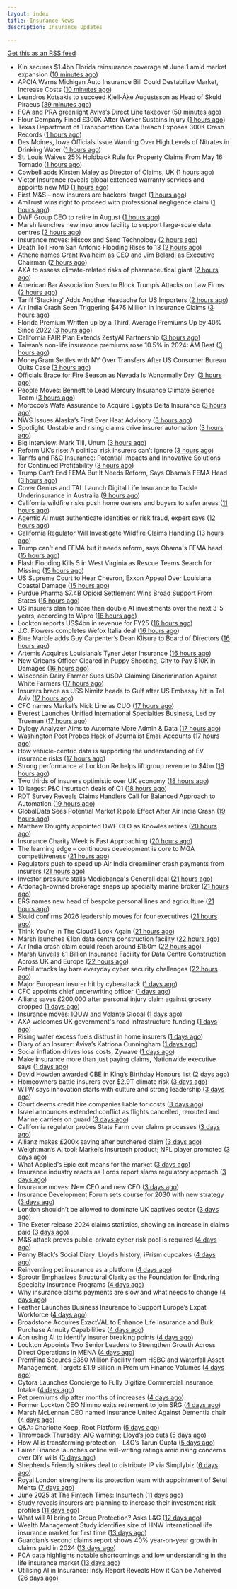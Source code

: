 ```yaml
---
layout: index
title: Insurance News
description: Insurance Updates

---
```


[Get this as an RSS feed](/insurance.rss)

<!-- news_marker starts -->
- Kin secures $1.4bn Florida reinsurance coverage at June 1 amid market expansion ([10 minutes ago](https://www.reinsurancene.ws/kin-secures-1-4bn-florida-reinsurance-coverage-at-june-1-amid-market-expansion/))
- APCIA Warns Michigan Auto Insurance Bill Could Destabilize Market, Increase Costs ([10 minutes ago](https://www.insurancejournal.com/news/midwest/2025/06/17/828037.htm))
- Leandros Kotsakis to succeed Kjell-Åke Augustsson as Head of Skuld Piraeus ([39 minutes ago](https://www.reinsurancene.ws/leandros-kotsakis-to-succeed-kjell-ake-augustsson-as-head-of-skuld-piraeus/))
- FCA and PRA greenlight Aviva’s Direct Line takeover ([50 minutes ago](https://www.postonline.co.uk/news/7957952/fca-and-pra-greenlight-aviva%E2%80%99s-direct-line-takeover))
- Flour Company Fined £300K After Worker Sustains Injury ([1 hours ago](https://insurance-edge.net/2025/06/17/flour-company-fined-300k-after-worker-sustains-injury/))
- Texas Department of Transportation Data Breach Exposes 300K Crash Records ([1 hours ago](https://www.insurancejournal.com/news/southcentral/2025/06/17/828027.htm))
- Des Moines, Iowa Officials Issue Warning Over High Levels of Nitrates in Drinking Water ([1 hours ago](https://www.insurancejournal.com/news/midwest/2025/06/17/827958.htm))
- St. Louis Waives 25% Holdback Rule for Property Claims From May 16 Tornado ([1 hours ago](https://www.insurancejournal.com/news/midwest/2025/06/17/827994.htm))
- Cowbell adds Kirsten Maley as Director of Claims, UK ([1 hours ago](https://www.reinsurancene.ws/cowbell-adds-kirsten-maley-as-director-of-claims-uk/))
- Victor Insurance reveals global extended warranty services and appoints new MD ([1 hours ago](https://www.reinsurancene.ws/victor-insurance-reveals-global-extended-warranty-services-and-appoints-new-md/))
- First M&S – now insurers are hackers' target ([1 hours ago](https://www.insurancebusinessmag.com/uk/news/cyber/first-mands--now-insurers-are-hackers-target-539311.aspx))
- AmTrust wins right to proceed with professional negligence claim ([1 hours ago](https://www.insurancebusinessmag.com/uk/news/legal-insights/amtrust-wins-right-to-proceed-with-professional-negligence-claim-539310.aspx))
- DWF Group CEO to retire in August ([1 hours ago](https://www.insurancebusinessmag.com/uk/news/breaking-news/dwf-group-ceo-to-retire-in-august-539309.aspx))
- Marsh launches new insurance facility to support large-scale data centres ([2 hours ago](https://www.insurancebusinessmag.com/uk/news/construction-engineering/marsh-launches-new-insurance-facility-to-support-largescale-data-centres-539308.aspx))
- Insurance moves: Hiscox and Send Technology ([2 hours ago](https://www.insurancebusinessmag.com/uk/news/breaking-news/insurance-moves-hiscox-and-send-technology-539307.aspx))
- Death Toll From San Antonio Flooding Rises to 13 ([2 hours ago](https://www.insurancejournal.com/news/southcentral/2025/06/17/828023.htm))
- Athene names Grant Kvalheim as CEO and Jim Belardi as Executive Chairman ([2 hours ago](https://www.reinsurancene.ws/athene-names-grant-kvalheim-as-ceo-and-jim-belardi-as-executive-chairman/))
- AXA to assess climate-related risks of pharmaceutical giant ([2 hours ago](https://www.insurancebusinessmag.com/uk/news/environmental/axa-to-assess-climaterelated-risks-of-pharmaceutical-giant-539306.aspx))
- American Bar Association Sues to Block Trump’s Attacks on Law Firms ([2 hours ago](https://www.insurancejournal.com/news/national/2025/06/17/828046.htm))
- Tariff ‘Stacking’ Adds Another Headache for US Importers ([2 hours ago](https://www.insurancejournal.com/news/national/2025/06/17/828057.htm))
- Air India Crash Seen Triggering $475 Million in Insurance Claims ([3 hours ago](https://www.insurancejournal.com/news/international/2025/06/17/827965.htm))
- Florida Premium Written up by a Third, Average Premiums Up by 40% Since 2022 ([3 hours ago](https://www.insurancejournal.com/news/southeast/2025/06/17/827996.htm))
- California FAIR Plan Extends ZestyAI Partnership ([3 hours ago](https://www.insurancejournal.com/news/west/2025/06/17/827986.htm))
- Taiwan’s non-life insurance premiums rose 10.5% in 2024: AM Best ([3 hours ago](https://www.reinsurancene.ws/taiwans-non-life-insurance-premiums-rose-10-5-in-2024-am-best/))
- MoneyGram Settles with NY Over Transfers After US Consumer Bureau Quits Case ([3 hours ago](https://www.insurancejournal.com/news/east/2025/06/17/828072.htm))
- Officials Brace for Fire Season as Nevada Is ‘Abnormally Dry’ ([3 hours ago](https://www.insurancejournal.com/news/west/2025/06/17/827971.htm))
- People Moves: Bennett to Lead Mercury Insurance Climate Science Team ([3 hours ago](https://www.insurancejournal.com/news/west/2025/06/17/826981.htm))
- Morocco’s Wafa Assurance to Acquire Egypt’s Delta Insurance ([3 hours ago](https://www.insurancejournal.com/news/international/2025/06/17/827962.htm))
- NWS Issues Alaska’s First Ever Heat Advisory ([3 hours ago](https://www.insurancejournal.com/news/west/2025/06/17/828033.htm))
- Spotlight: Unstable and rising claims drive insurer automation ([3 hours ago](https://www.postonline.co.uk/market-access/7957900/spotlight-unstable-and-rising-claims-drive-insurer-automation))
- Big Interview: Mark Till, Unum ([3 hours ago](https://www.postonline.co.uk/personal/7957584/big-interview-mark-till%C2%A0unum))
- Reform UK’s rise: A political risk insurers can’t ignore ([3 hours ago](https://www.postonline.co.uk/regulation/7957853/reform-uk%E2%80%99s-rise-a-political-risk-insurers-can%E2%80%99t-ignore))
- Tariffs and P&C Insurance: Potential Impacts and Innovative Solutions for Continued Profitability ([3 hours ago](https://www.insurancejournal.com/blogs/agentsync/2025/06/17/827552.htm))
- Trump Can’t End FEMA But It Needs Reform, Says Obama’s FEMA Head ([3 hours ago](https://www.insurancejournal.com/news/national/2025/06/17/828065.htm))
- Cover Genius and TAL Launch Digital Life Insurance to Tackle Underinsurance in Australia ([9 hours ago](https://www.insurtechinsights.com/cover-genius-and-tal-launch-digital-life-insurance-to-tackle-underinsurance-in-australia/))
- California wildfire risks push home owners and buyers to safer areas ([11 hours ago](https://www.dig-in.com/news/california-fire-risks-push-home-owners-to-safer-areas))
- Agentic AI must authenticate identities or risk fraud, expert says ([12 hours ago](https://www.dig-in.com/news/agentic-ai-must-authenticate-identities-or-risk-fraud-expert-says))
- California Regulator Will Investigate Wildfire Claims Handling ([13 hours ago](https://insurance-edge.net/2025/06/16/california-regulator-will-investigate-wildfire-claims-handling/))
- Trump can't end FEMA but it needs reform, says Obama's FEMA head ([15 hours ago](https://www.dig-in.com/articles/trump-cant-end-fema-it-needs-reform-says-obamas-fema-head))
- Flash Flooding Kills 5 in West Virginia as Rescue Teams Search for Missing ([15 hours ago](https://www.insurancejournal.com/news/southeast/2025/06/16/827982.htm))
- US Supreme Court to Hear Chevron, Exxon Appeal Over Louisiana Coastal Damage ([15 hours ago](https://www.insurancejournal.com/news/southcentral/2025/06/16/827976.htm))
- Purdue Pharma $7.4B Opioid Settlement Wins Broad Support From States ([15 hours ago](https://www.insurancejournal.com/news/national/2025/06/16/827969.htm))
- US insurers plan to more than double AI investments over the next 3-5 years, according to Wipro ([16 hours ago](https://www.reinsurancene.ws/us-insurers-plan-to-more-than-double-ai-investments-over-the-next-3-5-years-according-to-wipro/))
- Lockton reports US$4bn in revenue for FY25 ([16 hours ago](https://www.insurancebusinessmag.com/uk/news/breaking-news/lockton-reports-us4bn-in-revenue-for-fy25-539236.aspx))
- J.C. Flowers completes Wefox Italia deal ([16 hours ago](https://www.insurancebusinessmag.com/uk/news/breaking-news/j-c--flowers-completes-wefox-italia-deal-539232.aspx))
- Blue Marble adds Guy Carpenter’s Dean Klisura to Board of Directors ([16 hours ago](https://www.reinsurancene.ws/blue-marble-adds-guy-carpenters-dean-klisura-to-board-of-directors/))
- Artemis Acquires Louisiana’s Tyner Jeter Insurance ([16 hours ago](https://www.insurancejournal.com/news/southcentral/2025/06/16/827955.htm))
- New Orleans Officer Cleared in Puppy Shooting, City to Pay $10K in Damages ([16 hours ago](https://www.insurancejournal.com/news/southcentral/2025/06/16/827952.htm))
- Wisconsin Dairy Farmer Sues USDA Claiming Discrimination Against White Farmers ([17 hours ago](https://www.insurancejournal.com/news/midwest/2025/06/16/827948.htm))
- Insurers brace as USS Nimitz heads to Gulf after US Embassy hit in Tel Aviv ([17 hours ago](https://www.insurancebusinessmag.com/uk/news/breaking-news/insurers-brace-as-uss-nimitz-heads-to-gulf-after-us-embassy-hit-in-tel-aviv-539219.aspx))
- CFC names Markel’s Nick Line as CUO ([17 hours ago](https://www.reinsurancene.ws/cfc-names-markels-nick-line-as-cuo/))
- Everest Launches Unified International Specialties Business, Led by Trueman ([17 hours ago](https://www.insurancejournal.com/news/international/2025/06/16/827941.htm))
- Dylogy Analyzer Aims to Automate More Admin & Data ([17 hours ago](https://insurance-edge.net/2025/06/16/dylogy-analyzer-aims-to-automate-more-admin-data/))
- Washington Post Probes Hack of Journalist Email Accounts ([17 hours ago](https://www.insurancejournal.com/news/national/2025/06/16/827938.htm))
- How vehicle-centric data is supporting the understanding of EV insurance risks ([17 hours ago](https://www.insurtechinsights.com/how-vehicle-centric-data-is-supporting-the-understanding-of-ev-insurance-risks/))
- Strong performance at Lockton Re helps lift group revenue to $4bn ([18 hours ago](https://www.reinsurancene.ws/strong-performance-at-lockton-re-helps-lift-group-revenue-to-4bn/))
- Two thirds of insurers optimistic over UK economy ([18 hours ago](https://www.postonline.co.uk/news/7957948/two-thirds-of-insurers-optimistic-over-uk-economy))
- 10 largest P&C insurtech deals of Q1 ([18 hours ago](https://www.dig-in.com/list/10-largest-p-c-insurtech-deals-of-q1))
- RDT Survey Reveals Claims Handlers Call for Balanced Approach to Automation ([19 hours ago](https://www.insurtechinsights.com/rdt-survey-reveals-claims-handlers-call-for-balanced-approach-to-automation/))
- GlobalData Sees Potential Market Ripple Effect After Air India Crash ([19 hours ago](https://insurance-edge.net/2025/06/16/globaldata-sees-potential-market-ripple-effect-after-air-india-crash/))
- Matthew Doughty appointed DWF CEO as Knowles retires ([20 hours ago](https://www.postonline.co.uk/news/7957947/matthew-doughty-appointed-dwf-ceo-as-knowles-retires))
- Insurance Charity Week is Fast Approaching ([20 hours ago](https://insurance-edge.net/2025/06/16/insurance-charity-week-is-fast-approaching/))
- The learning edge – continuous development is core to MGA competitiveness ([21 hours ago](https://www.insurancebusinessmag.com/uk/news/columns/the-learning-edge--continuous-development-is-core-to-mga-competitiveness-539179.aspx))
- Regulators push to speed up Air India dreamliner crash payments from insurers ([21 hours ago](https://www.insurancebusinessmag.com/uk/news/breaking-news/regulators-push-to-speed-up-air-india-dreamliner-crash-payments-from-insurers-539177.aspx))
- Investor pressure stalls Mediobanca's Generali deal ([21 hours ago](https://www.insurancebusinessmag.com/uk/news/breaking-news/investor-pressure-stalls-mediobancas-generali-deal-539174.aspx))
- Ardonagh-owned brokerage snaps up specialty marine broker ([21 hours ago](https://www.insurancebusinessmag.com/uk/news/marine/ardonaghowned-brokerage-snaps-up-specialty-marine-broker-539173.aspx))
- ERS names new head of bespoke personal lines and agriculture ([21 hours ago](https://www.insurancebusinessmag.com/uk/news/breaking-news/ers-names-new-head-of-bespoke-personal-lines-and-agriculture-539172.aspx))
- Skuld confirms 2026 leadership moves for four executives ([21 hours ago](https://www.insurancebusinessmag.com/uk/news/breaking-news/skuld-confirms-2026-leadership-moves-for-four-executives-539171.aspx))
- Think You’re In The Cloud? Look Again ([21 hours ago](https://insurance-edge.net/2025/06/16/think-youre-in-the-cloud-look-again/))
- Marsh launches €1bn data centre construction facility ([22 hours ago](https://www.postonline.co.uk/technology/7957944/marsh-launches-%E2%82%AC1bn-data-centre-construction-facility))
- Air India crash claim could reach around £150m ([22 hours ago](https://www.postonline.co.uk/commercial/7957943/air-india-crash-claim-could-reach-around-%C2%A3150m))
- Marsh Unveils €1 Billion Insurance Facility for Data Centre Construction Across UK and Europe ([22 hours ago](https://www.insurtechinsights.com/marsh-unveils-e1-billion-insurance-facility-for-data-centre-construction-across-uk-and-europe/))
- Retail attacks lay bare everyday cyber security challenges ([22 hours ago](https://www.postonline.co.uk/commercial/7957940/retail-attacks-lay-bare-everyday-cyber-security-challenges))
- Major European insurer hit by cyberattack ([1 days ago](https://www.insurancebusinessmag.com/uk/news/cyber/major-european-insurer-hit-by-cyberattack-539138.aspx))
- CFC appoints chief underwriting officer ([1 days ago](https://www.insurancebusinessmag.com/uk/news/breaking-news/cfc-appoints-chief-underwriting-officer-539134.aspx))
- Allianz saves £200,000 after personal injury claim against grocery dropped ([1 days ago](https://www.insurancebusinessmag.com/uk/news/legal-insights/allianz-saves-200000-after-personal-injury-claim-against-grocery-dropped-539133.aspx))
- Insurance moves: IQUW and Volante Global ([1 days ago](https://www.insurancebusinessmag.com/uk/news/breaking-news/insurance-moves-iquw-and-volante-global-539130.aspx))
- AXA welcomes UK government's road infrastructure funding ([1 days ago](https://www.insurancebusinessmag.com/uk/news/auto-motor/axa-welcomes-uk-governments-road-infrastructure-funding-539125.aspx))
- Rising water excess fuels distrust in home insurers ([1 days ago](https://www.postonline.co.uk/personal/7957731/rising-water-excess-fuels-distrust-in-home-insurers))
- Diary of an Insurer: Aviva’s Katriona Cunningham ([1 days ago](https://www.postonline.co.uk/claims/7957489/diary-of-an-insurer-aviva%E2%80%99s-katriona-cunningham))
- Social inflation drives loss costs, Zywave ([1 days ago](https://www.dig-in.com/news/social-inflation-drives-loss-costs-zywave))
- Make insurance more than just paying claims, Nationwide executive says ([1 days ago](https://www.dig-in.com/news/make-insurance-more-than-paying-claims-nationwide-exec-says))
- David Howden awarded CBE in King’s Birthday Honours list ([2 days ago](https://www.postonline.co.uk/news/7957942/david-howden-awarded-cbe-in-king%E2%80%99s-birthday-honours-list))
- Homeowners battle insurers over $2.9T climate risk ([3 days ago](https://www.dig-in.com/articles/homeowners-battle-insurers-over-2-9t-climate-risk))
- WTW says innovation starts with culture and strong leadership ([3 days ago](https://www.insurancebusinessmag.com/uk/news/sme/wtw-says-innovation-starts-with-culture-and-strong-leadership-539078.aspx))
- Court deems credit hire companies liable for costs ([3 days ago](https://www.postonline.co.uk/news/7957939/court-deems-credit-hire-companies-liable-for-costs))
- Israel announces extended conflict as flights cancelled, rerouted and Marine carriers on guard ([3 days ago](https://www.insurancebusinessmag.com/uk/news/breaking-news/israel-announces-extended-conflict-as-flights-cancelled-rerouted-and-marine-carriers-on-guard-539012.aspx))
- California regulator probes State Farm over claims processes ([3 days ago](https://www.dig-in.com/articles/california-regulator-probes-state-farm-over-claims-processes))
- Allianz makes £200k saving after butchered claim ([3 days ago](https://www.postonline.co.uk/market-access/claims-fraud/7957937/allianz-makes-%C2%A3200k-saving-after-butchered-claim))
- Weightman’s AI tool; Markel’s insurtech product; NFL player promoted ([3 days ago](https://www.postonline.co.uk/news/7957911/weightman%E2%80%99s-ai-tool-markel%E2%80%99s-insurtech-product-nfl-player-promoted))
- What Applied’s Epic exit means for the market ([3 days ago](https://www.postonline.co.uk/commercial/7957935/what-applied%E2%80%99s-epic-exit-means-for-the-market))
- Insurance industry reacts as Lords report slams regulatory approach ([3 days ago](https://www.insurancebusinessmag.com/uk/news/breaking-news/insurance-industry-reacts-as-lords-report-slams-regulatory-approach-538975.aspx))
- Insurance moves: New CEO and new CFO ([3 days ago](https://www.insurancebusinessmag.com/uk/news/breaking-news/insurance-moves-new-ceo-and-new-cfo-538974.aspx))
- Insurance Development Forum sets course for 2030 with new strategy ([3 days ago](https://www.insurancebusinessmag.com/uk/news/breaking-news/insurance-development-forum-sets-course-for-2030-with-new-strategy-538973.aspx))
- London shouldn’t be allowed to dominate UK captives sector ([3 days ago](https://www.postonline.co.uk/commercial/7957933/london-shouldn%E2%80%99t-be-allowed-to-dominate-uk-captives-sector))
- The Exeter release 2024 claims statistics, showing an increase in claims paid ([3 days ago](https://ifamagazine.com/the-exeter-release-2024-claims-statistics-showing-an-increase-in-claims-paid/))
- M&S attack proves public-private cyber risk pool is required ([4 days ago](https://www.postonline.co.uk/commercial/7957915/ms-attack-proves-public-private-cyber-risk-pool-is-required))
- Penny Black’s Social Diary: Lloyd’s history; iPrism cupcakes ([4 days ago](https://www.postonline.co.uk/people/7957721/penny-black%E2%80%99s-social-diary-lloyd%E2%80%99s-history-iprism-cupcakes))
- Reinventing pet insurance as a platform ([4 days ago](https://www.dig-in.com/opinion/reinventing-pet-insurance-as-a-platform))
- Sproutr Emphasizes Structural Clarity as the Foundation for Enduring Specialty Insurance Programs ([4 days ago](https://www.insurtechinsights.com/sproutr-emphasizes-structural-clarity-as-the-foundation-for-enduring-specialty-insurance-programs/))
- Why insurance claims payments are slow and what needs to change ([4 days ago](https://www.dig-in.com/opinion/why-insurance-claims-payments-are-slow-what-needs-to-change))
- Feather Launches Business Insurance to Support Europe’s Expat Workforce ([4 days ago](https://www.insurtechinsights.com/feather-launches-business-insurance-to-support-europes-expat-workforce/))
- Broadstone Acquires ExactVAL to Enhance Life Insurance and Bulk Purchase Annuity Capabilities ([4 days ago](https://www.insurtechinsights.com/broadstone-acquires-exactval-to-enhance-life-insurance-and-bulk-purchase-annuity-capabilities/))
- Aon using AI to identify insurer breaking points ([4 days ago](https://www.postonline.co.uk/commercial/7957931/aon-using-ai-to-identify-insurer-breaking-points))
- Lockton Appoints Two Senior Leaders to Strengthen Growth Across Direct Operations in MENA ([4 days ago](https://www.insurtechinsights.com/lockton-appoints-two-senior-leaders-to-strengthen-growth-across-direct-operations-in-mena/))
- PremFina Secures £350 Million Facility from HSBC and Waterfall Asset Management, Targets £1.9 Billion in Premium Finance Volumes ([4 days ago](https://www.insurtechinsights.com/premfina-secures-350-million-facility-from-hsbc-and-waterfall-asset-management-targets-1-9-billion-in-premium-finance-volumes/))
- Cytora Launches Concierge to Fully Digitize Commercial Insurance Intake ([4 days ago](https://www.insurtechinsights.com/cytora-launches-concierge-to-fully-digitize-commercial-insurance-intake/))
- Pet premiums dip after months of increases ([4 days ago](https://www.postonline.co.uk/personal/7957929/pet-premiums-dip-after-months-of-increases))
- Former Lockton CEO Nimmo exits retirement to join SRG ([4 days ago](https://www.postonline.co.uk/news/7957930/former-lockton-ceo-nimmo-exits-retirement-to-join-srg))
- Marsh McLennan CEO named Insurance United Against Dementia chair ([4 days ago](https://www.postonline.co.uk/people/7957928/marsh-mclennan-ceo-named-insurance-united-against-dementia-chair))
- Q&A: Charlotte Koep, Root Platform ([5 days ago](https://www.postonline.co.uk/technology/7957566/qa-charlotte-koep-root-platform))
- Throwback Thursday: AIG warning; Lloyd’s job cuts ([5 days ago](https://www.postonline.co.uk/lloyd%E2%80%99slondon/7956730/throwback-thursday-aig-warning-lloyd%E2%80%99s-job-cuts))
- How AI is transforming protection – L&G’s Tarun Gupta ([5 days ago](https://ifamagazine.com/what-does-ai-mean-for-digital-health-and-wellbeing/))
- Fairer Finance launches online will-writing ratings amid rising concerns over DIY wills ([5 days ago](https://ifamagazine.com/fairer-finance-launches-online-will-writing-ratings-amid-rising-concerns-over-diy-wills/))
- Shepherds Friendly strikes deal to distribute IP via Simplybiz ([6 days ago](https://ifamagazine.com/shepherds-friendly-strikes-deal-to-distribute-ip-via-simplybiz/))
- Royal London strengthens its protection team with appointment of Setul Mehta ([7 days ago](https://ifamagazine.com/royal-london-strengthens-its-protection-team-with-appointment-of-setul-mehta/))
- June 2025 at The Fintech Times: Insurtech ([11 days ago](https://thefintechtimes.com/june-2025-at-the-fintech-times-insurtech/))
- Study reveals insurers are planning to increase their investment risk profiles ([11 days ago](https://ifamagazine.com/study-reveals-insurers-are-planning-to-increase-their-investment-risk-profiles/))
- What will AI bring to Group Protection? Asks L&G ([12 days ago](https://ifamagazine.com/what-will-ai-bring-to-group-protection-asks-lg/))
- Wealth Management Study identifies size of HNW international life insurance market for first time ([13 days ago](https://ifamagazine.com/wealth-management-study-identifies-size-of-hnw-international-life-insurance-market-for-first-time/))
- Guardian’s second claims report shows 40% year-on-year growth in claims paid in 2024 ([13 days ago](https://ifamagazine.com/guardians-second-claims-report-show-40-year-on-year-growth-in-claims-paid-in-2024/))
- FCA data highlights notable shortcomings and low understanding in the life insurance market ([13 days ago](https://ifamagazine.com/fca-data-highlights-notable-shortcomings-and-low-understanding-in-the-life-insurance-market/))
- Utilising AI in Insurance: Insly Report Reveals How it Can be Acheived ([26 days ago](https://thefintechtimes.com/utilising-ai-in-insurance-insly-report-reveals-how-it-can-be-acheived/))

<!-- news_marker ends -->